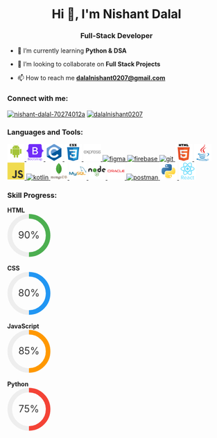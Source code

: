 <h1 align="center">Hi 👋, I'm Nishant Dalal</h1>
<h3 align="center">Full-Stack Developer</h3>

- 🌱 I’m currently learning **Python & DSA**

- 👯 I’m looking to collaborate on **Full Stack Projects**

- 📫 How to reach me **dalalnishant0207@gmail.com**

<h3 align="left">Connect with me:</h3>
<p align="left">
<a href="https://linkedin.com/in/nishant-dalal-70274012a" target="blank"><img align="center" src="https://raw.githubusercontent.com/rahuldkjain/github-profile-readme-generator/master/src/images/icons/Social/linked-in-alt.svg" alt="nishant-dalal-70274012a" height="30" width="40" /></a>
<a href="https://www.leetcode.com/dalalnishant0207" target="blank"><img align="center" src="https://raw.githubusercontent.com/rahuldkjain/github-profile-readme-generator/master/src/images/icons/Social/leet-code.svg" alt="dalalnishant0207" height="30" width="40" /></a>
</p>

<h3 align="left">Languages and Tools:</h3>
<p align="left">
  <a href="https://developer.android.com" target="_blank" rel="noreferrer">
    <img src="https://raw.githubusercontent.com/devicons/devicon/master/icons/android/android-original-wordmark.svg" alt="android" width="40" height="40"/>
  </a>
  <a href="https://getbootstrap.com" target="_blank" rel="noreferrer">
    <img src="https://raw.githubusercontent.com/devicons/devicon/master/icons/bootstrap/bootstrap-plain-wordmark.svg" alt="bootstrap" width="40" height="40"/>
  </a>
  <a href="https://www.cprogramming.com/" target="_blank" rel="noreferrer">
    <img src="https://raw.githubusercontent.com/devicons/devicon/master/icons/c/c-original.svg" alt="c" width="40" height="40"/>
  </a>
  <a href="https://www.w3schools.com/css/" target="_blank" rel="noreferrer">
    <img src="https://raw.githubusercontent.com/devicons/devicon/master/icons/css3/css3-original-wordmark.svg" alt="css3" width="40" height="40"/>
  </a>
  <a href="https://expressjs.com" target="_blank" rel="noreferrer">
    <img src="https://raw.githubusercontent.com/devicons/devicon/master/icons/express/express-original-wordmark.svg" alt="express" width="40" height="40"/>
  </a>
  <a href="https://www.figma.com/" target="_blank" rel="noreferrer">
    <img src="https://www.vectorlogo.zone/logos/figma/figma-icon.svg" alt="figma" width="40" height="40"/>
  </a>
  <a href="https://firebase.google.com/" target="_blank" rel="noreferrer">
    <img src="https://www.vectorlogo.zone/logos/firebase/firebase-icon.svg" alt="firebase" width="40" height="40"/>
  </a>
  <a href="https://git-scm.com/" target="_blank" rel="noreferrer">
    <img src="https://www.vectorlogo.zone/logos/git-scm/git-scm-icon.svg" alt="git" width="40" height="40"/>
  </a>
  <a href="https://www.w3.org/html/" target="_blank" rel="noreferrer">
    <img src="https://raw.githubusercontent.com/devicons/devicon/master/icons/html5/html5-original-wordmark.svg" alt="html5" width="40" height="40"/>
  </a>
  <a href="https://www.java.com" target="_blank" rel="noreferrer">
    <img src="https://raw.githubusercontent.com/devicons/devicon/master/icons/java/java-original.svg" alt="java" width="40" height="40"/>
  </a>
  <a href="https://developer.mozilla.org/en-US/docs/Web/JavaScript" target="_blank" rel="noreferrer">
    <img src="https://raw.githubusercontent.com/devicons/devicon/master/icons/javascript/javascript-original.svg" alt="javascript" width="40" height="40"/>
  </a>
  <a href="https://kotlinlang.org" target="_blank" rel="noreferrer">
    <img src="https://www.vectorlogo.zone/logos/kotlinlang/kotlinlang-icon.svg" alt="kotlin" width="40" height="40"/>
  </a>
  <a href="https://www.mongodb.com/" target="_blank" rel="noreferrer">
    <img src="https://raw.githubusercontent.com/devicons/devicon/master/icons/mongodb/mongodb-original-wordmark.svg" alt="mongodb" width="40" height="40"/>
  </a>
  <a href="https://www.mysql.com/" target="_blank" rel="noreferrer">
    <img src="https://raw.githubusercontent.com/devicons/devicon/master/icons/mysql/mysql-original-wordmark.svg" alt="mysql" width="40" height="40"/>
  </a>
  <a href="https://nodejs.org" target="_blank" rel="noreferrer">
    <img src="https://raw.githubusercontent.com/devicons/devicon/master/icons/nodejs/nodejs-original-wordmark.svg" alt="nodejs" width="40" height="40"/>
  </a>
  <a href="https://www.oracle.com/" target="_blank" rel="noreferrer">
    <img src="https://raw.githubusercontent.com/devicons/devicon/master/icons/oracle/oracle-original.svg" alt="oracle" width="40" height="40"/>
  </a>
  <a href="https://postman.com" target="_blank" rel="noreferrer">
    <img src="https://www.vectorlogo.zone/logos/getpostman/getpostman-icon.svg" alt="postman" width="40" height="40"/>
  </a>
  <a href="https://www.python.org" target="_blank" rel="noreferrer">
    <img src="https://raw.githubusercontent.com/devicons/devicon/master/icons/python/python-original.svg" alt="python" width="40" height="40"/>
  </a>
  <a href="https://reactjs.org/" target="_blank" rel="noreferrer">
    <img src="https://raw.githubusercontent.com/devicons/devicon/master/icons/react/react-original-wordmark.svg" alt="react" width="40" height="40"/>
  </a>
</p>
<h3 align="left">Skill Progress:</h3>
<p align="left">
  <b>HTML</b>
  <br>
  <svg width="100" height="100" viewBox="0 0 36 36">
    <path d="M18 2.0845
      a 15.9155 15.9155 0 0 1 0 31.831
      a 15.9155 15.9155 0 0 1 0 -31.831" fill="none" stroke="#eee" stroke-width="3.8" />
    <path d="M18 2.0845
      a 15.9155 15.9155 0 0 1 0 31.831" fill="none" stroke="#4caf50" stroke-width="3.8"
      stroke-dasharray="90, 100" />
    <text x="18" y="20.35" font-size="8" text-anchor="middle" fill="#333">90%</text>
  </svg>
</p>
<p align="left">
  <b>CSS</b>
  <br>
  <svg width="100" height="100" viewBox="0 0 36 36">
    <path d="M18 2.0845
      a 15.9155 15.9155 0 0 1 0 31.831
      a 15.9155 15.9155 0 0 1 0 -31.831" fill="none" stroke="#eee" stroke-width="3.8" />
    <path d="M18 2.0845
      a 15.9155 15.9155 0 0 1 0 31.831" fill="none" stroke="#2196f3" stroke-width="3.8"
      stroke-dasharray="80, 100" />
    <text x="18" y="20.35" font-size="8" text-anchor="middle" fill="#333">80%</text>
  </svg>
</p>
<p align="left">
  <b>JavaScript</b>
  <br>
  <svg width="100" height="100" viewBox="0 0 36 36">
    <path d="M18 2.0845
      a 15.9155 15.9155 0 0 1 0 31.831
      a 15.9155 15.9155 0 0 1 0 -31.831" fill="none" stroke="#eee" stroke-width="3.8" />
    <path d="M18 2.0845
      a 15.9155 15.9155 0 0 1 0 31.831" fill="none" stroke="#ff9800" stroke-width="3.8"
      stroke-dasharray="85, 100" />
    <text x="18" y="20.35" font-size="8" text-anchor="middle" fill="#333">85%</text>
  </svg>
</p>
<p align="left">
  <b>Python</b>
  <br>
  <svg width="100" height="100" viewBox="0 0 36 36">
    <path d="M18 2.0845
      a 15.9155 15.9155 0 0 1 0 31.831
      a 15.9155 15.9155 0 0 1 0 -31.831" fill="none" stroke="#eee" stroke-width="3.8" />
    <path d="M18 2.0845
      a 15.9155 15.9155 0 0 1 0 31.831" fill="none" stroke="#f44336" stroke-width="3.8"
      stroke-dasharray="75, 100" />
    <text x="18" y="20.35" font-size="8" text-anchor="middle" fill="#333">75%</text>
  </svg>
</p>
